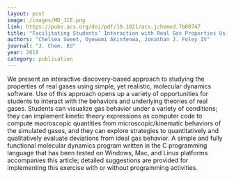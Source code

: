 ```yaml
---
layout: post
image: /images/MD_JCE.png
link: https://pubs.acs.org/doi/pdf/10.1021/acs.jchemed.7b00747
title: "Facilitating Students’ Interaction with Real Gas Properties Using a Discovery-Based Approach and Molecular Dynamics Simulations"
authors: "Chelsea Sweet, Oyewumi Akinfenwa, Jonathan J. Foley IV"
journal: "J. Chem. Ed"
year: 2018
category: publication
---
```

We present an interactive discovery-based approach to studying the properties of real gases using simple, yet realistic, molecular dynamics software. Use of this approach opens up a variety of opportunities for students to interact with the behaviors and underlying theories of real gases. Students can visualize gas behavior under a variety of conditions; they can implement kinetic theory expressions as computer code to compute macroscopic quantities from microscopic/kinematic behaviors of the simulated gases, and they can explore strategies to quantitatively and qualitatively evaluate deviations from ideal gas behavior. A simple and fully functional molecular dynamics program written in the C programming language that has been tested on Windows, Mac, and Linux platforms accompanies this article; detailed suggestions are provided for implementing this exercise with or without programming activities.
